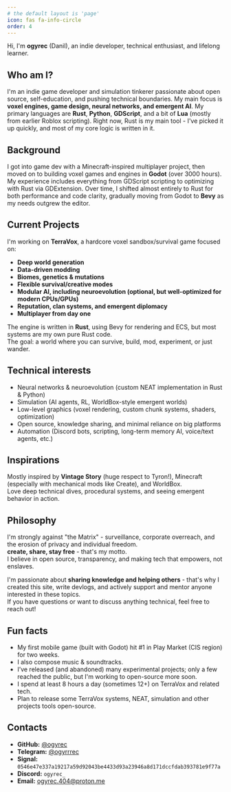 ```yaml
---
# the default layout is 'page'
icon: fas fa-info-circle
order: 4
---
```


Hi, I'm **ogyrec** (Danil), an indie developer, technical enthusiast, and lifelong learner.

## Who am I?

I'm an indie game developer and simulation tinkerer passionate about open source, self-education, and pushing technical boundaries. 
My main focus is **voxel engines, game design, neural networks, and emergent AI**. 
My primary languages are **Rust**, **Python**, **GDScript**, and a bit of **Lua** (mostly from earlier Roblox scripting). Right now, Rust is my main tool - I've picked it up quickly, and most of my core logic is written in it.

## Background

I got into game dev with a Minecraft-inspired multiplayer project, then moved on to building voxel games and engines in **Godot** (over 3000 hours). 
My experience includes everything from GDScript scripting to optimizing with Rust via GDExtension. 
Over time, I shifted almost entirely to Rust for both performance and code clarity, gradually moving from Godot to **Bevy** as my needs outgrew the editor.

## Current Projects

I'm working on **TerraVox**, a hardcore voxel sandbox/survival game focused on:
- **Deep world generation**
- **Data-driven modding**
- **Biomes, genetics & mutations**
- **Flexible survival/creative modes**
- **Modular AI, including neuroevolution (optional, but well-optimized for modern CPUs/GPUs)**
- **Reputation, clan systems, and emergent diplomacy**
- **Multiplayer from day one**

The engine is written in **Rust**, using Bevy for rendering and ECS, but most systems are my own pure Rust code.  
The goal: a world where you can survive, build, mod, experiment, or just wander.

## Technical interests

- Neural networks & neuroevolution (custom NEAT implementation in Rust & Python)
- Simulation (AI agents, RL, WorldBox-style emergent worlds)
- Low-level graphics (voxel rendering, custom chunk systems, shaders, optimization)
- Open source, knowledge sharing, and minimal reliance on big platforms
- Automation (Discord bots, scripting, long-term memory AI, voice/text agents, etc.)

## Inspirations

Mostly inspired by **Vintage Story** (huge respect to Tyron!), Minecraft (especially with mechanical mods like Create), and WorldBox.  
Love deep technical dives, procedural systems, and seeing emergent behavior in action.

## Philosophy

I'm strongly against "the Matrix" - surveillance, corporate overreach, and the erosion of privacy and individual freedom.  
**create, share, stay free** - that's my motto.  
I believe in open source, transparency, and making tech that empowers, not enslaves.

I'm passionate about **sharing knowledge and helping others** - that's why I created this site, write devlogs, and actively support and mentor anyone interested in these topics.  
If you have questions or want to discuss anything technical, feel free to reach out!


## Fun facts

- My first mobile game (built with Godot) hit #1 in Play Market (CIS region) for two weeks.
- I also compose music & soundtracks.
- I’ve released (and abandoned) many experimental projects; only a few reached the public, but I'm working to open-source more soon.
- I spend at least 8 hours a day (sometimes 12+) on TerraVox and related tech.
- Plan to release some TerraVox systems, NEAT, simulation and other projects tools open-source.

## Contacts

- **GitHub:** [@ogyrec](https://github.com/ogyrec-o)
- **Telegram:** [@ogyrrrec](https://t.me/ogyrrrec)
- **Signal:** `0546e47e337a19217a59d92043be4433d93a23946a8d171dccfdab393781e9f77a`
- **Discord:** `ogyrec_`
- **Email:** ogyrec.404@proton.me